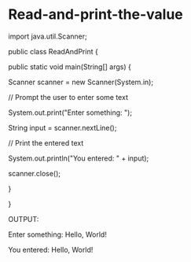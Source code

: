 # Read-and-print-the-value
import java.util.Scanner;

public class ReadAndPrint {

public static void main(String[] args) {

Scanner scanner = new Scanner(System.in);

// Prompt the user to enter some text

System.out.print("Enter something: ");

String input = scanner.nextLine();

// Print the entered text

System.out.println("You entered: " + input);

scanner.close();

}

}

OUTPUT:

Enter something: Hello, World!

You entered: Hello, World!
